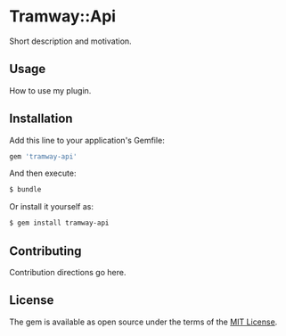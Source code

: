 # Tramway::Api
Short description and motivation.

## Usage
How to use my plugin.

## Installation
Add this line to your application's Gemfile:

```ruby
gem 'tramway-api'
```

And then execute:
```bash
$ bundle
```

Or install it yourself as:
```bash
$ gem install tramway-api
```

## Contributing
Contribution directions go here.

## License
The gem is available as open source under the terms of the [MIT License](https://opensource.org/licenses/MIT).
